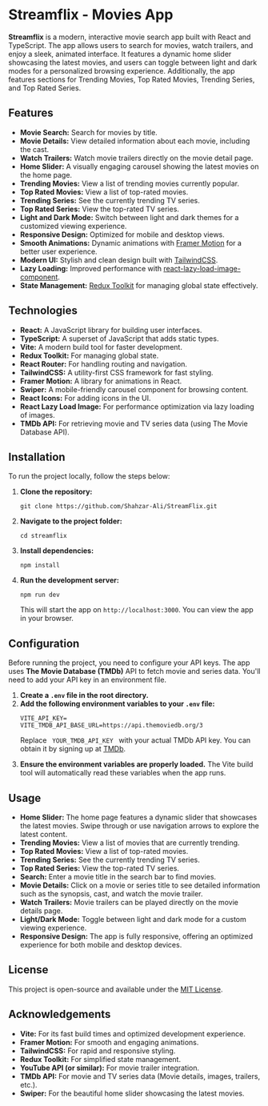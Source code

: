 <!DOCTYPE html>
<html lang="en">
<head>
    <meta charset="UTF-8">
    <meta name="viewport" content="width=device-width, initial-scale=1.0">

</head>
<body>

  <h1>Streamflix - Movies App</h1>

  <p><strong>Streamflix</strong> is a modern, interactive movie search app built with React and TypeScript. The app allows users to search for movies, watch trailers, and enjoy a sleek, animated interface. It features a dynamic home slider showcasing the latest movies, and users can toggle between light and dark modes for a personalized browsing experience. Additionally, the app features sections for Trending Movies, Top Rated Movies, Trending Series, and Top Rated Series.</p>

 

  <h2 id="features">Features</h2>
  <ul>
        <li><strong>Movie Search:</strong> Search for movies by title.</li>
        <li><strong>Movie Details:</strong> View detailed information about each movie, including the cast.</li>
        <li><strong>Watch Trailers:</strong> Watch movie trailers directly on the movie detail page.</li>
        <li><strong>Home Slider:</strong> A visually engaging carousel showing the latest movies on the home page.</li>
        <li><strong>Trending Movies:</strong> View a list of trending movies currently popular.</li>
        <li><strong>Top Rated Movies:</strong> View a list of top-rated movies.</li>
        <li><strong>Trending Series:</strong> See the currently trending TV series.</li>
        <li><strong>Top Rated Series:</strong> View the top-rated TV series.</li>
        <li><strong>Light and Dark Mode:</strong> Switch between light and dark themes for a customized viewing experience.</li>
        <li><strong>Responsive Design:</strong> Optimized for mobile and desktop views.</li>
        <li><strong>Smooth Animations:</strong> Dynamic animations with <a href="https://www.framer.com/motion/">Framer Motion</a> for a better user experience.</li>
        <li><strong>Modern UI:</strong> Stylish and clean design built with <a href="https://tailwindcss.com/">TailwindCSS</a>.</li>
        <li><strong>Lazy Loading:</strong> Improved performance with <a href="https://github.com/Aljullu/react-lazy-load-image-component">react-lazy-load-image-component</a>.</li>
        <li><strong>State Management:</strong> <a href="https://redux-toolkit.js.org/">Redux Toolkit</a> for managing global state effectively.</li>
    </ul>

  <h2 id="technologies">Technologies</h2>
    <ul>
        <li><strong>React:</strong> A JavaScript library for building user interfaces.</li>
        <li><strong>TypeScript:</strong> A superset of JavaScript that adds static types.</li>
        <li><strong>Vite:</strong> A modern build tool for faster development.</li>
        <li><strong>Redux Toolkit:</strong> For managing global state.</li>
        <li><strong>React Router:</strong> For handling routing and navigation.</li>
        <li><strong>TailwindCSS:</strong> A utility-first CSS framework for fast styling.</li>
        <li><strong>Framer Motion:</strong> A library for animations in React.</li>
        <li><strong>Swiper:</strong> A mobile-friendly carousel component for browsing content.</li>
        <li><strong>React Icons:</strong> For adding icons in the UI.</li>
        <li><strong>React Lazy Load Image:</strong> For performance optimization via lazy loading of images.</li>
        <li><strong>TMDb API:</strong> For retrieving movie and TV series data (using The Movie Database API).</li>
    </ul>

  <h2 id="installation">Installation</h2>
    <p>To run the project locally, follow the steps below:</p>
  <ol>
        <li><strong>Clone the repository:</strong>
            <pre><code>git clone https://github.com/Shahzar-Ali/StreamFlix.git</code></pre>
        </li>
        <li><strong>Navigate to the project folder:</strong>
            <pre><code>cd streamflix</code></pre>
        </li>
        <li><strong>Install dependencies:</strong>
            <pre><code>npm install</code></pre>
        </li>
        <li><strong>Run the development server:</strong>
            <pre><code>npm run dev</code></pre>
            <p>This will start the app on <code>http://localhost:3000</code>. You can view the app in your browser.</p>
        </li>
    </ol>

  <h2 id="configuration">Configuration</h2>
    <p>Before running the project, you need to configure your API keys. The app uses <strong>The Movie Database (TMDb)</strong> API to fetch movie and series data. You'll need to add your API key in an environment file.</p>
  <ol>
        <li><strong>Create a <code>.env</code> file in the root directory.</strong></li>
        <li><strong>Add the following environment variables to your <code>.env</code> file:</strong>
            <pre><code>VITE_API_KEY=<YOUR_TMDB_API_KEY>
VITE_TMDB_API_BASE_URL=https://api.themoviedb.org/3</code></pre>
            <p>Replace <code> YOUR_TMDB_API_KEY </code> with your actual TMDb API key. You can obtain it by signing up at <a href="https://www.themoviedb.org/">TMDb</a>.</p>
        </li>
        <li><strong>Ensure the environment variables are properly loaded.</strong> The Vite build tool will automatically read these variables when the app runs.</li>
    </ol>

  <h2 id="usage">Usage</h2>
  <ul>
    <li><strong>Home Slider:</strong> The home page features a dynamic slider that showcases the latest movies. Swipe through or use navigation arrows to explore the latest content.</li>
      <li><strong>Trending Movies:</strong> View a list of movies that are currently trending.</li>
        <li><strong>Top Rated Movies:</strong> View a list of top-rated movies.</li>
        <li><strong>Trending Series:</strong> See the currently trending TV series.</li>
        <li><strong>Top Rated Series:</strong> View the top-rated TV series.</li>
        <li><strong>Search:</strong> Enter a movie title in the search bar to find movies.</li>
        <li><strong>Movie Details:</strong> Click on a movie or series title to see detailed information such as the synopsis, cast, and watch the movie trailer.</li>
        <li><strong>Watch Trailers:</strong> Movie trailers can be played directly on the movie details page.</li>
        <li><strong>Light/Dark Mode:</strong> Toggle between light and dark mode for a custom viewing experience.</li>
        <li><strong>Responsive Design:</strong> The app is fully responsive, offering an optimized experience for both mobile and desktop devices.</li>
  </ul>


  <h2 id="license">License</h2>
  <p>This project is open-source and available under the <a href="LICENSE">MIT License</a>.</p>

  <h2 id="acknowledgements">Acknowledgements</h2>
  <ul>
        <li><strong>Vite:</strong> For its fast build times and optimized development experience.</li>
        <li><strong>Framer Motion:</strong> For smooth and engaging animations.</li>
        <li><strong>TailwindCSS:</strong> For rapid and responsive styling.</li>
        <li><strong>Redux Toolkit:</strong> For simplified state management.</li>
        <li><strong>YouTube API (or similar):</strong> For movie trailer integration.</li>
        <li><strong>TMDb API:</strong> For movie and TV series data (Movie details, images, trailers, etc.).</li>
        <li><strong>Swiper:</strong> For the beautiful home slider showcasing the latest movies.</li>
    </ul>

</body>
</html>
